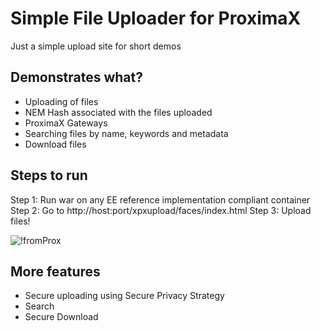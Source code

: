 # Simple File Uploader for ProximaX
Just a simple upload site for short demos

## Demonstrates what?
+ Uploading of files 
+ NEM Hash associated with the files uploaded
+ ProximaX Gateways
+ Searching files by name, keywords and metadata
+ Download files

## Steps to run
Step 1: Run war on any EE reference implementation compliant container 
Step 2: Go to http://host:port/xpxupload/faces/index.html
Step 3: Upload files!

![!fromProx](https://testnet.gateway.proximax.io/xpxfs/9084122e0841929729378fd1f5177969ec8d191db07956db4816f96e03cde5eb "aa")

## More features
+ Secure uploading using Secure Privacy Strategy
+ Search
+ Secure Download
